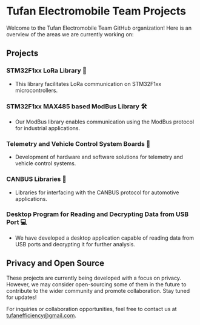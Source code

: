 # Tufan Electromobile Team Projects

Welcome to the Tufan Electromobile Team GitHub organization! Here is an overview of the areas we are currently working on:

## Projects

### STM32F1xx LoRa Library 📡
- This library facilitates LoRa communication on STM32F1xx microcontrollers.

### STM32F1xx MAX485 based ModBus Library 🛠️
- Our ModBus library enables communication using the ModBus protocol for industrial applications.

### Telemetry and Vehicle Control System Boards 🚗
- Development of hardware and software solutions for telemetry and vehicle control systems.

### CANBUS Libraries 🚌
- Libraries for interfacing with the CANBUS protocol for automotive applications.

### Desktop Program for Reading and Decrypting Data from USB Port 💻
- We have developed a desktop application capable of reading data from USB ports and decrypting it for further analysis.

## Privacy and Open Source

These projects are currently being developed with a focus on privacy. However, we may consider open-sourcing some of them in the future to contribute to the wider community and promote collaboration. Stay tuned for updates!

For inquiries or collaboration opportunities, feel free to contact us at [tufanefficiency@gmail.com](mailto:tufanefficiency@gmail.com).
